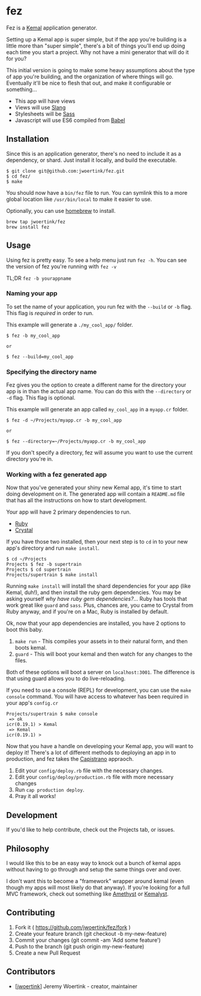 # fez

Fez is a [Kemal](http://kemalcr.com/) application generator.

Setting up a Kemal app is super simple, but if the app you're building is a little more than "super simple", there's a bit of things you'll end up doing each time you start a project. Why not have a mini generator that will do it for you?

This initial version is going to make some heavy assumptions about the type of app you're building, and the organization of where things will go. Eventually it'll be nice to flesh that out, and make it configurable or something...

* This app will have views
* Views will use [Slang](https://github.com/jeromegn/slang)
* Stylesheets will be [Sass](http://sass-lang.com/)
* Javascript will use ES6 compiled from [Babel](https://babeljs.io/)


## Installation

Since this is an application generator, there's no need to include it as a dependency, or shard. Just install it locally, and build the executable.

```text
$ git clone git@github.com:jwoertink/fez.git
$ cd fez/
$ make
```
You should now have a `bin/fez` file to run. You can symlink this to a more global location like `/usr/bin/local` to make it easier to use.

Optionally, you can use [homebrew](http://brew.sh) to install.

```text
brew tap jwoertink/fez
brew install fez
```

## Usage

Using fez is pretty easy. To see a help menu just run `fez -h`. You can see the version of fez you're running with `fez -v`

TL;DR `fez -b yourappname`

### Naming your app

To set the name of your application, you run fez with the `--build` or `-b` flag. This flag is *required* in order to run. 

This example will generate a `./my_cool_app/` folder.
```text
$ fez -b my_cool_app

or

$ fez --build=my_cool_app
```

### Specifying the directory name

Fez gives you the option to create a different name for the directory your app is in than the actual app name. You can do this with the `--directory` or `-d` flag. This flag is optional.

This example will generate an app called `my_cool_app` in a `myapp.cr` folder.

```text
$ fez -d ~/Projects/myapp.cr -b my_cool_app

or

$ fez --directory=~/Projects/myapp.cr -b my_cool_app
```

If you don't specify a directory, fez will assume you want to use the current directory you're in.


### Working with a fez generated app

Now that you've generated your shiny new Kemal app, it's time to start doing development on it. The generated app will contain a `README.md` file that has all the instructions on how to start development.

Your app will have 2 primary dependencies to run. 
* [Ruby](https://www.ruby-lang.org/)
* [Crystal](https://crystal-lang.org/)

If you have those two installed, then your next step is to `cd` in to your new app's directory and run `make install`.

```text
$ cd ~/Projects
Projects $ fez -b supertrain
Projects $ cd supertrain
Projects/supertrain $ make install
```

Running `make install` will install the shard dependencies for your app (like Kemal, duh!), and then install the ruby gem dependencies. You may be asking yourself _why have ruby gem dependencies?_... Ruby has tools that work great like `guard` and `sass`. Plus, chances are, you came to Crystal from Ruby anyway, and if you're on a Mac, Ruby is installed by default.

Ok, now that your app dependencies are installed, you have 2 options to boot this baby.

1. `make run` - This compiles your assets in to their natural form, and then boots kemal.
2. `guard` - This will boot your kemal and then watch for any changes to the files.

Both of these options will boot a server on `localhost:3001`. The difference is that using guard allows you to do live-reloading.

If you need to use a console (REPL) for development, you can use the `make console` command. You will have access to whatever has been required in your app's `config.cr`

```text
Projects/supertrain $ make console
 => ok
icr(0.19.1) > Kemal
 => Kemal
icr(0.19.1) >
```

Now that you have a handle on developing your Kemal app, you will want to deploy it! There's a lot of different methods to deploying an app in to production, and fez takes the [Capistrano](http://capistranorb.com/) appraoch.

1. Edit your `config/deploy.rb` file with the necessary changes.
2. Edit your `config/deploy/production.rb` file with more necessary changes
3. Run `cap production deploy`. 
4. Pray it all works!

## Development

If you'd like to help contribute, check out the Projects tab, or issues.

## Philosophy

I would like this to be an easy way to knock out a bunch of kemal apps without having to go through and setup the same things over and over.

I don't want this to become a "framework" wrapper around kemal (even though my apps will most likely do that anyway). If you're looking for a full MVC framework, check out something like [Amethyst](https://github.com/Codcore/amethyst) or [Kemalyst](https://github.com/drujensen/kemalyst).

## Contributing

1. Fork it ( https://github.com/jwoertink/fez/fork )
2. Create your feature branch (git checkout -b my-new-feature)
3. Commit your changes (git commit -am 'Add some feature')
4. Push to the branch (git push origin my-new-feature)
5. Create a new Pull Request

## Contributors

- [[jwoertink](https://github.com/jwoertink)] Jeremy Woertink - creator, maintainer
